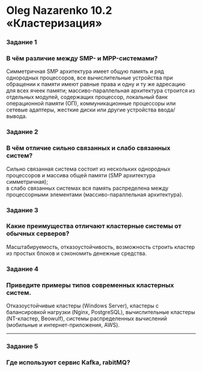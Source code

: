 # Oleg Nazarenko 10.2 «Кластеризация»

### Задание 1

### В чём различие между SMP- и MPP-системами?

Симметричная SMP архитектура имеет общую память и ряд однородных процессоров, все вычислительные устройства при обращении к памяти имеют равные права и одну и ту же адресацию для всех ячеек памяти; массиво-параллельная архитектура строится из отдельных модулей, содержащих процессор, локальный банк операционной памяти (ОП), коммуникационные процессоры или сетевые адаптеры, жесткие диски или другие устройства ввода/вывода.

### Задание 2

### В чём отличие сильно связанных и слабо связанных систем?

Сильно связанная система состоит из нескольких однородных процессоров и массива общей памяти (SMP архитектура симметричная);  
в слабо связанных системах вся память распределена между процессорными элементами (массиво-параллельная архитектура).

### Задание 3

### Какие преимущества отличают кластерные системы от обычных серверов?

Масштабируемость, отказоустойчивость, возможность строить кластер из простых блоков и сэкономить денежные средства. 

### Задание 4

### Приведите примеры типов современных кластерных систем.

Отказоустойчивые кластеры (Windows Server), кластеры с балансировкой нагрузки (Nginx, PostgreSQL),  вычислительные кластеры (NT-кластер, Beowulf), системы распределенных вычислений (мобильные и интернет-приложения, AWS). 

---

### Задание 5

### Где используют сервис Kafka, rabitMQ?
